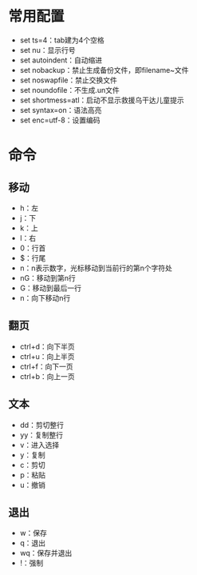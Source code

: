 # 常用配置
* set ts=4：tab建为4个空格
* set nu：显示行号
* set autoindent：自动缩进
* set nobackup：禁止生成备份文件，即filename~文件
* set noswapfile：禁止交换文件
* set noundofile：不生成.un文件
* set shortmess=atl：启动不显示救援乌干达儿童提示
* set syntax=on：语法高亮
* set enc=utf-8：设置编码

# 命令

## 移动
* h：左
* j：下
* k：上
* l：右
* 0：行首
* $：行尾
* n<space>：n表示数字，光标移动到当前行的第n个字符处
* nG：移动到第n行
* G：移动到最后一行
* n<enter>：向下移动n行

## 翻页
* ctrl+d：向下半页
* ctrl+u：向上半页
* ctrl+f：向下一页
* ctrl+b：向上一页

## 文本
* dd：剪切整行
* yy：复制整行
* v：进入选择
* y：复制
* c：剪切
* p：粘贴
* u：撤销

## 退出
* w：保存
* q：退出
* wq：保存并退出
* !：强制

